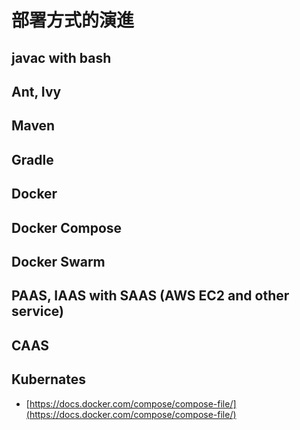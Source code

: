 # 部署方式的演進

## javac with bash

## Ant, Ivy

## Maven

## Gradle

## Docker

## Docker Compose

## Docker Swarm

## PAAS, IAAS with SAAS \(AWS EC2 and other service\)

## CAAS

## Kubernates

* [https://docs.docker.com/compose/compose-file/](https://docs.docker.com/compose/compose-file/)

